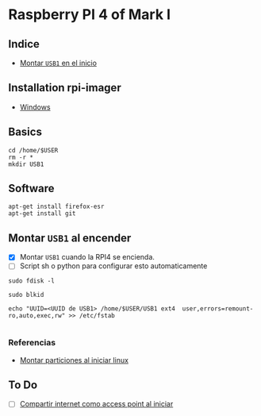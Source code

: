 # Raspberry PI 4 of Mark I

## Indice
- [Montar `USB1` en el inicio](./RPI4.md#montar-usb1-al-encender)

## Installation rpi-imager
- [Windows](https://downloads.raspberrypi.org/imager/imager_latest.exe)

## Basics
```
cd /home/$USER
rm -r *
mkdir USB1
```

## Software
```
apt-get install firefox-esr
apt-get install git
```

## Montar `USB1` al encender 
- [x] Montar `USB1` cuando la RPI4 se encienda.
- [ ] Script sh o python para configurar esto automaticamente
```
sudo fdisk -l
```

```
sudo blkid
```

```
echo "UUID=<UUID de USB1> /home/$USER/USB1 ext4  user,errors=remount-ro,auto,exec,rw" >> /etc/fstab
```

```
```
### Referencias
- [Montar particiones al iniciar linux](https://vivaelsoftwarelibre.com/montar-particiones-al-iniciar-linux-automaticamente/)

## To Do

- [ ] [Compartir internet como access point al iniciar](./RPI4_AP.md)

